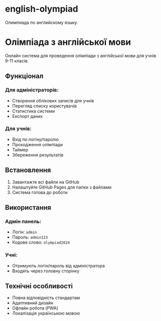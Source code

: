 # english-olympiad
Олимпиада по английскому языку.
# Олімпіада з англійської мови

Онлайн система для проведення олімпіади з англійської мови для учнів 9-11 класів.

## Функціонал

### Для адміністраторів:
- Створення облікових записів для учнів
- Перегляд списку користувачів
- Статистика системи
- Експорт даних

### Для учнів:
- Вхід по логіну/паролю
- Проходження олімпіади
- Таймер
- Збереження результатів

## Встановлення

1. Завантажте всі файли на GitHub
2. Налаштуйте GitHub Pages для папки з файлами
3. Система готова до роботи

## Використання

### Адмін панель:
- Логін: `admin`
- Пароль: `admin123`
- Кодове слово: `olympiad2024`

### Учні:
- Отримують логін/пароль від адміністратора
- Входять через головну сторінку

## Технічні особливості

- Повна відповідність стандартам
- Адаптивний дизайн
- Офлайн робота (PWA)
- Локалізація українською мовою
